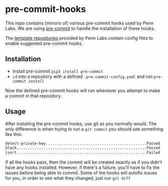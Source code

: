 # pre-commit-hooks

This repo contains (mirrors of) various pre-commit hooks used by Penn Labs. We are using [pre-commit](https://pre-commit.com/) to handle the installation of these hooks.

The [template repositories](github.com/pennlabs/templates) provided by Penn Labs contain config files to enable suggested pre-commit hooks.

## Installation

* Install pre-commit `pip3 install pre-commit`
* `cd` into a repository with a defined `.pre-commit-config.yaml`  and run `pre-commit install`

Now the defined pre-commit hooks will run whenever you attempt to make a commit in that repository.

## Usage

After installing the pre-commit hooks, use git as you normally would. The only difference is when trying to run a `git commit` you should see something like this:

```bash
detect-private-key.............................................Passed
black..........................................................Passed
isort..........................................................Failed
```

If all the hooks pass, then the commit will be created exactly as if you didn't have any hooks installed. However, if there's a failure, you'll have to fix the issues before being able to commit. Some of the hooks will autofix issues for you, in order to see what they changed, just run `git diff`
